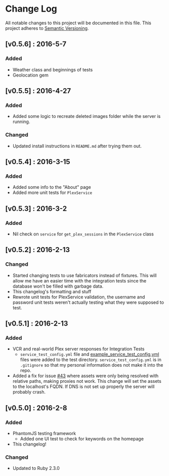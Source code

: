 # Change Log
All notable changes to this project will be documented in this file.
This project adheres to [Semantic Versioning](http://semver.org/).

## [v0.5.6] : 2016-5-7
### Added
- Weather class and beginnings of tests
- Geolocation gem

## [v0.5.5] : 2016-4-27
### Added
- Added some logic to recreate deleted images folder while the server is running.

### Changed
- Updated install instructions in `README.md` after trying them out.


## [v0.5.4] : 2016-3-15
### Added
- Added some info to the "About" page
- Added more unit tests for `PlexService`


## [v0.5.3] : 2016-3-2
### Added
- Nil check on `service` for `get_plex_sessions` in the `PlexService` class


## [v0.5.2] : 2016-2-13
### Changed
- Started changing tests to use fabricators instead of fixtures. 
This will allow me have an easier time with the integration tests since the database won't be filled with garbage data.
- This changelog's formatting and stuff
- Rewrote unit tests for PlexService validation, the username and password unit tests weren't actually testing what they were supposed to test.


## [v0.5.1] : 2016-2-13
### Added
- VCR and real-world Plex server responses for Integration Tests
  - `service_test_config.yml` file and [example_service_test_config.yml](test/integration_test_config_files/example_service_test_config.yml) files were added to the test directory. 
  `service_test_config.yml` is in `.gitignore` so that my personal information does not make it into the repo.
- Added a fix for issue [#43](https://github.com/scytherswings/Plex-Board/issues/43) where assets were only being resolved with relative paths, making proxies not work. 
This change will set the assets to the localhost's FQDN. If DNS is not set up properly the server will probably crash.


## [v0.5.0] : 2016-2-8
### Added
- PhantomJS testing framework
  - Added one UI test to check for keywords on the homepage
- This changelog!

### Changed
- Updated to Ruby 2.3.0

